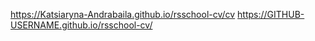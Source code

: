 https://Katsiaryna-Andrabaila.github.io/rsschool-cv/cv
https://GITHUB-USERNAME.github.io/rsschool-cv/